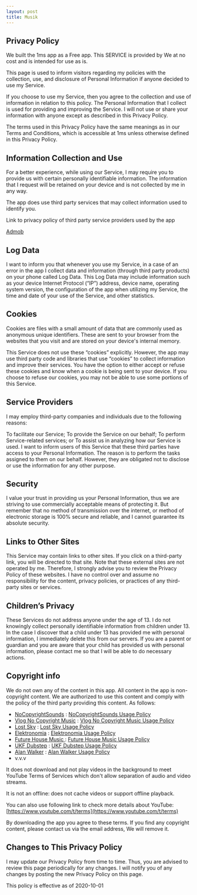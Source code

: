 ```yaml
---
layout: post
title: Musik
---
```


## Privacy Policy
We built the 1ms app as a Free app. This SERVICE is provided by We at no cost and is intended for use as is.

This page is used to inform visitors regarding my policies with the collection, use, and disclosure of Personal Information if anyone decided to use my Service.

If you choose to use my Service, then you agree to the collection and use of information in relation to this policy. The Personal Information that I collect is used for providing and improving the Service. I will not use or share your information with anyone except as described in this Privacy Policy.

The terms used in this Privacy Policy have the same meanings as in our Terms and Conditions, which is accessible at 1ms unless otherwise defined in this Privacy Policy.

## Information Collection and Use

For a better experience, while using our Service, I may require you to provide us with certain personally identifiable information. The information that I request will be retained on your device and is not collected by me in any way.

The app does use third party services that may collect information used to identify you.

Link to privacy policy of third party service providers used by the app

[Admob](https://support.google.com/admob/answer/6128543?hl=en)

## Log Data

I want to inform you that whenever you use my Service, in a case of an error in the app I collect data and information (through third party products) on your phone called Log Data. This Log Data may include information such as your device Internet Protocol (“IP”) address, device name, operating system version, the configuration of the app when utilizing my Service, the time and date of your use of the Service, and other statistics.

## Cookies

Cookies are files with a small amount of data that are commonly used as anonymous unique identifiers. These are sent to your browser from the websites that you visit and are stored on your device's internal memory.

This Service does not use these “cookies” explicitly. However, the app may use third party code and libraries that use “cookies” to collect information and improve their services. You have the option to either accept or refuse these cookies and know when a cookie is being sent to your device. If you choose to refuse our cookies, you may not be able to use some portions of this Service.

## Service Providers

I may employ third-party companies and individuals due to the following reasons:

To facilitate our Service;
To provide the Service on our behalf;
To perform Service-related services; or
To assist us in analyzing how our Service is used.
I want to inform users of this Service that these third parties have access to your Personal Information. The reason is to perform the tasks assigned to them on our behalf. However, they are obligated not to disclose or use the information for any other purpose.

## Security

I value your trust in providing us your Personal Information, thus we are striving to use commercially acceptable means of protecting it. But remember that no method of transmission over the internet, or method of electronic storage is 100% secure and reliable, and I cannot guarantee its absolute security.

## Links to Other Sites

This Service may contain links to other sites. If you click on a third-party link, you will be directed to that site. Note that these external sites are not operated by me. Therefore, I strongly advise you to review the Privacy Policy of these websites. I have no control over and assume no responsibility for the content, privacy policies, or practices of any third-party sites or services.

## Children’s Privacy

These Services do not address anyone under the age of 13. I do not knowingly collect personally identifiable information from children under 13. In the case I discover that a child under 13 has provided me with personal information, I immediately delete this from our servers. If you are a parent or guardian and you are aware that your child has provided us with personal information, please contact me so that I will be able to do necessary actions.

## Copyright info

We do not own any of the content in this app. All content in the app is non-copyright content. We are authorized to use this content and comply with the policy of the third party providing this content. As follows:

- [NoCopyrightSounds](https://www.youtube.com/c/NoCopyrightSounds/about) : [NoCopyrightSounds Usage Policy](http://ncs.io/UsagePolicy)
- [Vlog No Copyright Music](https://www.youtube.com/c/VlogNoCopyrightMusic/about) : [Vlog No Copyright Music Usage Policy](https://www.youtube.com/c/VlogNoCopyrightMusic/about)
- [Lost Sky](https://www.youtube.com/c/LostSky/about) : [Lost Sky Usage Policy](https://www.youtube.com/c/LostSky/about)
- [Elektronomia](https://www.youtube.com/c/Elektronomia/about) : [Elektronomia Usage Policy](https://www.youtube.com/c/Elektronomia/about)
- [Future House Music ](https://www.youtube.com/c/FutureHouseMusic/about) : [Future House Music Usage Policy](https://www.youtube.com/c/FutureHouseMusic/about)
- [UKF Dubstep](https://www.youtube.com/c/ukfdubstep/about) : [UKF Dubstep Usage Policy](https://www.youtube.com/c/ukfdubstep/about)
- [Alan Walker](https://www.youtube.com/c/Alanwalkermusic/about) : [Alan Walker Usage Policy](https://www.youtube.com/c/Alanwalkermusic/about)
- v.v.v

It does not download and not play videos in the background to meet YouTube Terms of Services which don't allow separation of audio and video streams.

It is not an offline: does not cache videos or support offline playback.

You can also use following link to check more details about YouTube: [https://www.youtube.com/t/terms](https://www.youtube.com/t/terms)

By downloading the app you agree to these terms. If you find any copyright content, please contact us via the email address, We will remove it.


## Changes to This Privacy Policy

I may update our Privacy Policy from time to time. Thus, you are advised to review this page periodically for any changes. I will notify you of any changes by posting the new Privacy Policy on this page.

This policy is effective as of 2020-10-01
